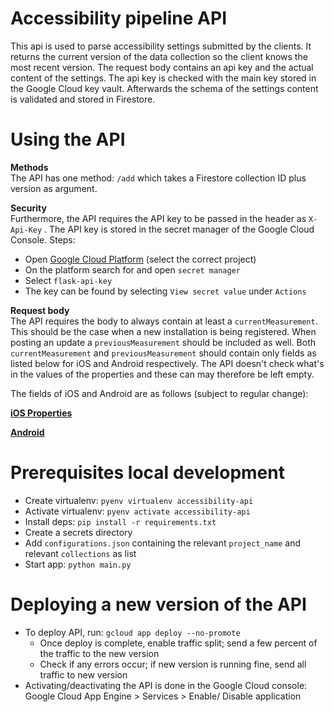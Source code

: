 # Accessibility pipeline API
This api is used to parse accessibility settings submitted by the clients. 
It returns the current version of the data collection so the client knows the most recent version.
The request body contains an api key and the actual content of the settings. 
The api key is checked with the main key stored in the Google Cloud key vault.
Afterwards the schema of the settings content is validated and stored in Firestore. 

# Using the API

**Methods**<br>
The API has one method: `/add` which takes a Firestore collection ID plus version as argument.

**Security**<br>
Furthermore, the API requires the API key to be passed in the header as `X-Api-Key` . The API key is stored in the secret manager of the Google Cloud Console. 
Steps:
- Open [Google Cloud Platform](https://console.cloud.google.com/home/dashboard) (select the correct project)
- On the platform search for and open `secret manager`
- Select `flask-api-key`
- The key can be found by selecting `View secret value` under `Actions`

**Request body**<br>
The API requires the body to always contain at least a `currentMeasurement`. 
This should be the case when a new installation is being registered.
When posting an update a `previousMeasurement` should be included as well. 
Both `currentMeasurement` and `previousMeasurement` should contain only fields as listed below for iOS and Android respectively.
The API doesn't check what's in the values of the properties and these can may therefore be left empty.

The fields of iOS and Android are as follows (subject to regular change):

**[iOS Properties](schemas/ios.json)**


**[Android](schemas/android.json)**

# Prerequisites local development
- Create virtualenv: `pyenv virtualenv accessibility-api`
- Activate virtualenv: `pyenv activate accessibility-api`
- Install deps: `pip install -r requirements.txt`
- Create a secrets directory
- Add `configurations.json` containing the relevant `project_name` and relevant `collections` as list
- Start app: `python main.py`

# Deploying a new version of the API
- To deploy API, run: `gcloud app deploy --no-promote`
    - Once deploy is complete, enable traffic split; send a few percent of the traffic to the new version
    - Check if any errors occur; if new version is running fine, send all traffic to new version
- Activating/deactivating the API is done in the Google Cloud console: Google Cloud App Engine > Services > Enable/ Disable application
